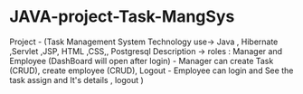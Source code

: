 # JAVA-project-Task-MangSys

Project - (Task Management System 
  Technology use-> Java , Hibernate ,Servlet ,JSP, HTML ,CSS,, Postgresql 
  Description    -> roles : Manager and Employee (DashBoard will open after login)
                          - Manager can create Task (CRUD), create employee (CRUD), Logout
                          - Employee can login and See the task assign and It's details , logout
)
